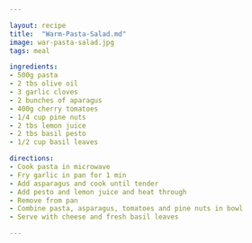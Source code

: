 ```yaml
---

layout: recipe
title:  "Warm-Pasta-Salad.md"
image: war-pasta-salad.jpg
tags: meal

ingredients:
- 500g pasta
- 2 tbs olive oil
- 3 garlic cloves
- 2 bunches of aparagus
- 400g cherry tomatoes
- 1/4 cup pine nuts
- 2 tbs lemon juice
- 2 tbs basil pesto
- 1/2 cup basil leaves

directions:
- Cook pasta in microwave
- Fry garlic in pan for 1 min
- Add asparagus and cook until tender
- Add pesto and lemon juice and heat through
- Remove from pan
- Combine pasta, asparagus, tomatoes and pine nuts in bowl
- Serve with cheese and fresh basil leaves 

---
```

